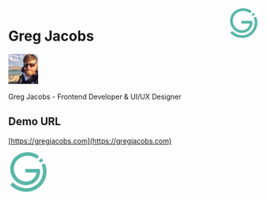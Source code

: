 <a href="https://www.gregjacobs.com" target="_blank">
    <img src="./images/gregjacobs-icon.svg" alt="GregJacobs.com Logo - by Greg Jacobs" title="GregJacobs.com Logo - by Greg Jacobs" align="right" height="60" />
</a>

Greg Jacobs
======================

<img src="./images/gregjacobs-norway2017-1-square.png" alt="Greg Jacobs - Frontend Developer & UI/UX Designer" title="Greg Jacobs - Frontend Developer & UI/UX Designer" height="60" />

Greg Jacobs - Frontend Developer & UI/UX Designer

## Demo URL

[https://gregjacobs.com](https://gregjacobs.com)

![screenshot](./images/gregjacobs-icon_animated.svg)
